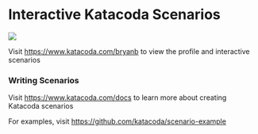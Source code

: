 # Interactive Katacoda Scenarios

[![](http://shields.katacoda.com/katacoda/bryanb/count.svg)](https://www.katacoda.com/bryanb "Get your profile on Katacoda.com")

Visit https://www.katacoda.com/bryanb to view the profile and interactive scenarios

### Writing Scenarios
Visit https://www.katacoda.com/docs to learn more about creating Katacoda scenarios

For examples, visit https://github.com/katacoda/scenario-example
